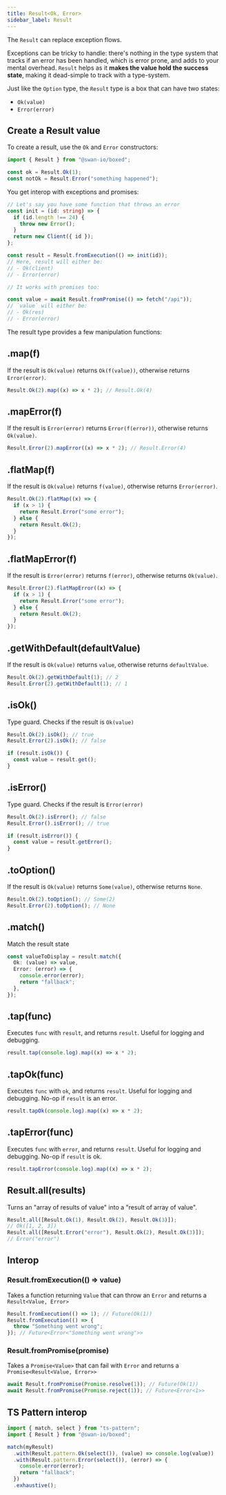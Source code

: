 ```yaml
---
title: Result<Ok, Error>
sidebar_label: Result
---
```


The `Result` can replace exception flows.

Exceptions can be tricky to handle: there's nothing in the type system that tracks if an error has been handled, which is error prone, and adds to your mental overhead. `Result` helps as it **makes the value hold the success state**, making it dead-simple to track with a type-system.

Just like the `Option` type, the `Result` type is a box that can have two states:

- `Ok(value)`
- `Error(error)`

## Create a Result value

To create a result, use the `Ok` and `Error` constructors:

```ts
import { Result } from "@swan-io/boxed";

const ok = Result.Ok(1);
const notOk = Result.Error("something happened");
```

You get interop with exceptions and promises:

```ts
// Let's say you have some function that throws an error
const init = (id: string) => {
  if (id.length !== 24) {
    throw new Error();
  }
  return new Client({ id });
};

const result = Result.fromExecution(() => init(id));
// Here, result will either be:
// - Ok(client)
// - Error(error)

// It works with promises too:

const value = await Result.fromPromise(() => fetch("/api"));
// `value` will either be:
// - Ok(res)
// - Error(error)
```

The result type provides a few manipulation functions:

## .map(f)

If the result is `Ok(value)` returns `Ok(f(value))`, otherwise returns `Error(error)`.

```ts
Result.Ok(2).map((x) => x * 2); // Result.Ok(4)
```

## .mapError(f)

If the result is `Error(error)` returns `Error(f(error))`, otherwise returns `Ok(value)`.

```ts
Result.Error(2).mapError((x) => x * 2); // Result.Error(4)
```

## .flatMap(f)

If the result is `Ok(value)` returns `f(value)`, otherwise returns `Error(error)`.

```ts
Result.Ok(2).flatMap((x) => {
  if (x > 1) {
    return Result.Error("some error");
  } else {
    return Result.Ok(2);
  }
});
```

## .flatMapError(f)

If the result is `Error(error)` returns `f(error)`, otherwise returns `Ok(value)`.

```ts
Result.Error(2).flatMapError((x) => {
  if (x > 1) {
    return Result.Error("some error");
  } else {
    return Result.Ok(2);
  }
});
```

## .getWithDefault(defaultValue)

If the result is `Ok(value)` returns `value`, otherwise returns `defaultValue`.

```ts
Result.Ok(2).getWithDefault(1); // 2
Result.Error(2).getWithDefault(1); // 1
```

## .isOk()

Type guard. Checks if the result is `Ok(value)`

```ts
Result.Ok(2).isOk(); // true
Result.Error(2).isOk(); // false

if (result.isOk()) {
  const value = result.get();
}
```

## .isError()

Type guard. Checks if the result is `Error(error)`

```ts
Result.Ok(2).isError(); // false
Result.Error().isError(); // true

if (result.isError()) {
  const value = result.getError();
}
```

## .toOption()

If the result is `Ok(value)` returns `Some(value)`, otherwise returns `None`.

```ts
Result.Ok(2).toOption(); // Some(2)
Result.Error(2).toOption(); // None
```

## .match()

Match the result state

```ts
const valueToDisplay = result.match({
  Ok: (value) => value,
  Error: (error) => {
    console.error(error);
    return "fallback";
  },
});
```

## .tap(func)

Executes `func` with `result`, and returns `result`. Useful for logging and debugging.

```ts
result.tap(console.log).map((x) => x * 2);
```

## .tapOk(func)

Executes `func` with `ok`, and returns `result`. Useful for logging and debugging. No-op if `result` is an error.

```ts
result.tapOk(console.log).map((x) => x * 2);
```

## .tapError(func)

Executes `func` with `error`, and returns `result`. Useful for logging and debugging. No-op if `result` is ok.

```ts
result.tapError(console.log).map((x) => x * 2);
```

## Result.all(results)

Turns an "array of results of value" into a "result of array of value".

```ts
Result.all([Result.Ok(1), Result.Ok(2), Result.Ok(3)]);
// Ok([1, 2, 3])
Result.all([Result.Error("error"), Result.Ok(2), Result.Ok(3)]);
// Error("error")
```

## Interop

### Result.fromExecution(() => value)

Takes a function returning `Value` that can throw an `Error` and returns a `Result<Value, Error>`

```ts
Result.fromExecution(() => 1); // Future(Ok(1))
Result.fromExecution(() => {
  throw "Something went wrong";
}); // Future<Error<"Something went wrong">>
```

### Result.fromPromise(promise)

Takes a `Promise<Value>` that can fail with `Error` and returns a `Promise<Result<Value, Error>>`

```ts
await Result.fromPromise(Promise.resolve(1)); // Future(Ok(1))
await Result.fromPromise(Promise.reject(1)); // Future<Error<1>>
```

## TS Pattern interop

```ts
import { match, select } from "ts-pattern";
import { Result } from "@swan-io/boxed";

match(myResult)
  .with(Result.pattern.Ok(select()), (value) => console.log(value))
  .with(Result.pattern.Error(select()), (error) => {
    console.error(error);
    return "fallback";
  })
  .exhaustive();
```
